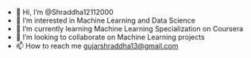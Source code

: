 - 👋 Hi, I’m @Shraddha12112000
- 👀 I’m interested in Machine Learning and Data Science 
- 🌱 I’m currently learning Machine Learning Specialization on Coursera 
- 💞️ I’m looking to collaborate on Machine Learning projects 
- 📫 How to reach me gujarshraddha13@gmail.com

<!---
Shraddha12112000/Shraddha12112000 is a ✨ special ✨ repository because its `README.md` (this file) appears on your GitHub profile.
You can click the Preview link to take a look at your changes.
--->
